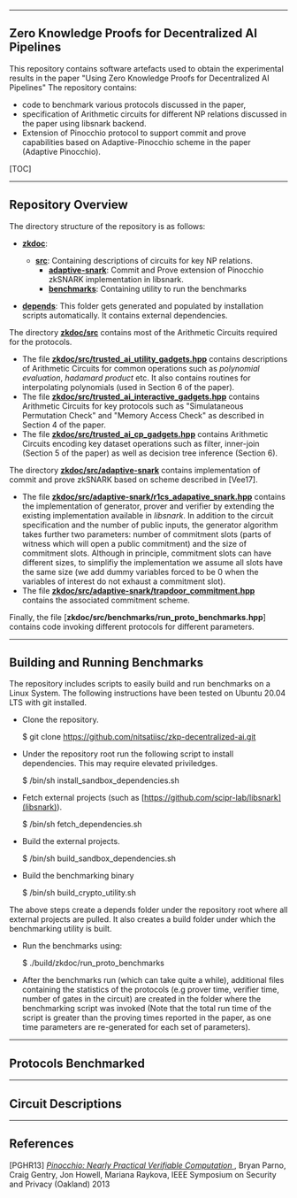 --------------------------------------------------------------------------
Zero Knowledge Proofs for Decentralized AI Pipelines
--------------------------------------------------------------------------
This repository contains software artefacts used to obtain the experimental results in the paper "Using Zero Knowledge Proofs for Decentralized AI Pipelines"
The repository contains: 
- code to benchmark various protocols discussed in the paper,
- specification of Arithmetic circuits for different NP relations discussed in the paper using libsnark backend.
- Extension of Pinocchio protocol to support commit and prove capabilities based on Adaptive-Pinocchio scheme in the paper (Adaptive Pinocchio).

[TOC]



--------------------------------------------------------------------------------
Repository Overview
--------------------------------------------------------------------------------
The directory structure of the repository is as follows:

* [__zkdoc__](zkdoc):
    * [__src__](zkdoc/src): Containing descriptions of circuits for key NP relations.
        * [__adaptive-snark__](zkdoc/src/adaptive-snark): Commit and Prove extension of Pinocchio zkSNARK implementation in libsnark.
        * [__benchmarks__](zkdoc/src/benchmarks): Containing utility to run the benchmarks
    
* [__depends__](depends): This folder gets generated and populated by installation scripts automatically. It contains external dependencies.



The directory [__zkdoc/src__](zkdoc/src) contains most of the Arithmetic Circuits required for the protocols.
* The file [__zkdoc/src/trusted_ai_utility_gadgets.hpp__](zkdoc/src/trusted_ai_utility_gadgets.hpp) contains descriptions of Arithmetic Circuits for common operations such as _polynomial evaluation_, _hadamard product_ etc. It also contains routines for interpolating polynomials (used in Section 6 of the paper).
* The file [__zkdoc/src/trusted_ai_interactive_gadgets.hpp__](zkdoc/src/trusted_ai_interactive_gadgets.hpp) contains Arithmetic Circuits for key protocols such as "Simulataneous Permutation Check" and "Memory Access Check" as described in Section 4 of the paper.
* The file [__zkdoc/src/trusted_ai_cp_gadgets.hpp__](zkdoc/src/trusted_ai_cp_gadgets.hpp) contains Arithmetic Circuits encoding key dataset operations such as filter, inner-join (Section 5 of the paper) as well as decision tree inference (Section 6). 

The directory [__zkdoc/src/adaptive-snark__](zkdoc/src/adaptive-snark) contains implementation of commit and prove zkSNARK based on scheme described in \[Vee17].
* The file [__zkdoc/src/adaptive-snark/r1cs_adapative_snark.hpp__](zkdoc/src/adaptive-snark/r1cs_adaptive_snark.hpp) contains the implementation of generator, prover and verifier by extending the existing implementation available in _libsnark_. In addition to the circuit specification and the number of public inputs, the generator algorithm takes further two parameters: number of commitment slots (parts of witness which will open a public commitment) and the size of commitment slots. Although in principle, commitment slots can have different sizes, to simplifiy the implementation we assume all slots have the same size (we add dummy variables forced to be 0 when the variables of interest do not exhaust a commitment slot). 
* The file [__zkdoc/src/adaptive-snark/trapdoor_commitment.hpp__](zkdoc/src/adaptive-snark/trapdoor_commitment.hpp) contains the associated commitment scheme.

Finally, the file [__zkdoc/src/benchmarks/run_proto_benchmarks.hpp__] contains code invoking different protocols for different parameters.


--------------------------------------------------------------------------------
Building and Running Benchmarks
--------------------------------------------------------------------------------
The repository includes scripts to easily build and run benchmarks on a Linux System. The following instructions have been tested on Ubuntu 20.04 LTS with
git installed.

* Clone the repository.

   $ git clone https://github.com/nitsatiisc/zkp-decentralized-ai.git
   
* Under the repository root run the following script to install dependencies. This may require elevated priviledges.

   $ /bin/sh install_sandbox_dependencies.sh

* Fetch external projects (such as [https://github.com/scipr-lab/libsnark](libsnark)).

   $ /bin/sh fetch_dependencies.sh

* Build the external projects.

   $ /bin/sh build_sandbox_dependencies.sh
   
* Build the benchmarking binary

   $ /bin/sh build_crypto_utility.sh
   
The above steps create a depends folder under the repository root where all external projects are pulled. It also creates a build folder under which the benchmarking utility is built. 

* Run the benchmarks using:

   $ ./build/zkdoc/run_proto_benchmarks

* After the benchmarks run (which can take quite a while), additional files containing the statistics of the protocols (e.g prover time, verifier time, number of gates in the circuit) are created in the folder where the benchmarking script was invoked (Note that the total run time of the script is greater than the proving times reported in the paper, as one time parameters are re-generated for each set of parameters).

--------------------------------------------------------------------------------
Protocols Benchmarked
--------------------------------------------------------------------------------



--------------------------------------------------------------------------------
Circuit Descriptions
--------------------------------------------------------------------------------


--------------------------------------------------------------------------------
References
--------------------------------------------------------------------------------


\[PGHR13] [
  _Pinocchio: Nearly Practical Verifiable Computation_
](http://eprint.iacr.org/2013/279),
  Bryan Parno, Craig Gentry, Jon Howell, Mariana Raykova,
  IEEE Symposium on Security and Privacy (Oakland) 2013

[SCIPR Lab]: http://www.scipr-lab.org/ (Succinct Computational Integrity and Privacy Research Lab)
